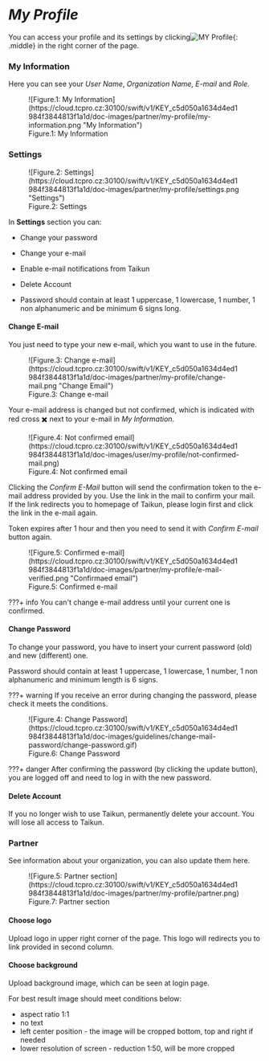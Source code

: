 
# *My Profile*

You can access your profile and its settings by clicking![](https://cloud.tcpro.cz:30100/swift/v1/KEY_c5d050a1634d4ed1984f3844813f1a1d/doc-images/partner/my-profile/my-profile.png "MY Profile"){: .middle} in the right corner of the page.

### My Information

Here you can see your *User Name*, *Organization Name*, *E-mail* and *Role*.

<figure markdown>
  ![Figure.1: My Information](https://cloud.tcpro.cz:30100/swift/v1/KEY_c5d050a1634d4ed1984f3844813f1a1d/doc-images/partner/my-profile/my-information.png "My Information")
  <figcaption> Figure.1: My Information </figcaption>
</figure>

### Settings

<figure markdown>
  ![Figure.2: Settings](https://cloud.tcpro.cz:30100/swift/v1/KEY_c5d050a1634d4ed1984f3844813f1a1d/doc-images/partner/my-profile/settings.png "Settings")
  <figcaption> Figure.2: Settings </figcaption>
</figure>

In **Settings** section you can:

* Change your password
* Change your e-mail
* Enable e-mail notifications from Taikun
* Delete Account

* Password should contain at least 1 uppercase, 1 lowercase, 1 number, 1 non alphanumeric and be minimum 6 signs long.

#### Change E-mail

You just need to type your new e-mail, which you want to use in the future.

<figure markdown>
  ![Figure.3: Change e-mail](https://cloud.tcpro.cz:30100/swift/v1/KEY_c5d050a1634d4ed1984f3844813f1a1d/doc-images/partner/my-profile/change-mail.png "Change Email")
  <figcaption> Figure.3: Change e-mail </figcaption>
</figure>

Your e-mail address is changed but not confirmed, which is indicated with red cross :heavy_multiplication_x: next to your e-mail in *My Information*.

<figure markdown>
  ![Figure.4: Not confirmed email](https://cloud.tcpro.cz:30100/swift/v1/KEY_c5d050a1634d4ed1984f3844813f1a1d/doc-images/user/my-profile/not-confirmed-mail.png)
  <figcaption> Figure.4: Not confirmed email </figcaption>
</figure>

Clicking the *Confirm E-Mail* button will send the confirmation token to the e-mail address provided by you. Use the link in the mail to confirm your mail. If the link redirects you to homepage of Taikun, please login first and click the link in the e-mail again.

Token expires after 1 hour and then you need to send it with *Confirm E-mail* button again.

<figure markdown>
  ![Figure.5: Confirmed e-mail](https://cloud.tcpro.cz:30100/swift/v1/KEY_c5d050a1634d4ed1984f3844813f1a1d/doc-images/partner/my-profile/e-mail-verified.png "Confirmaed email")
  <figcaption> Figure.5: Confirmed e-mail </figcaption>
</figure>

???+ info
    You can't change e-mail address until your current one is confirmed.

#### Change Password

To change your password, you have to insert your current password (old) and new (different) one.

Password should contain at least 1 uppercase, 1 lowercase, 1 number, 1 non alphanumeric and minimum length is 6 signs.

???+ warning
    If you receive an error during changing the password, please check it meets the conditions.

<figure markdown>
  ![Figure.4: Change Password](https://cloud.tcpro.cz:30100/swift/v1/KEY_c5d050a1634d4ed1984f3844813f1a1d/doc-images/guidelines/change-mail-password/change-password.gif)
  <figcaption> Figure.6: Change Password  </figcaption>
</figure>

???+ danger
    After confirming the password (by clicking the update button), you are logged off and need to log in with the new password.

#### Delete Account

If you no longer wish to use Taikun, permanently delete your account. You will lose all access to Taikun.

### Partner

See information about your organization, you can also update them here.

<figure markdown>
  ![Figure.5: Partner section](https://cloud.tcpro.cz:30100/swift/v1/KEY_c5d050a1634d4ed1984f3844813f1a1d/doc-images/partner/my-profile/partner.png)
  <figcaption> Figure.7: Partner section </figcaption>
</figure>

#### Choose logo

Upload logo in upper right corner of the page. This logo will redirects you to link provided in second column.

#### Choose background

Upload background image, which can be seen at login page.

For best result image should meet conditions below:

* aspect ratio 1:1
* no text
* left center position - the image will be cropped bottom, top and right if needed
* lower resolution of screen - reduction 1:50, will be more cropped
